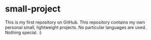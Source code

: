 # small-project

This is my first repository on GitHub. 
This repository contains my own personal small, lightweight projects. No particular languages are used. 
Nothing special. :)
